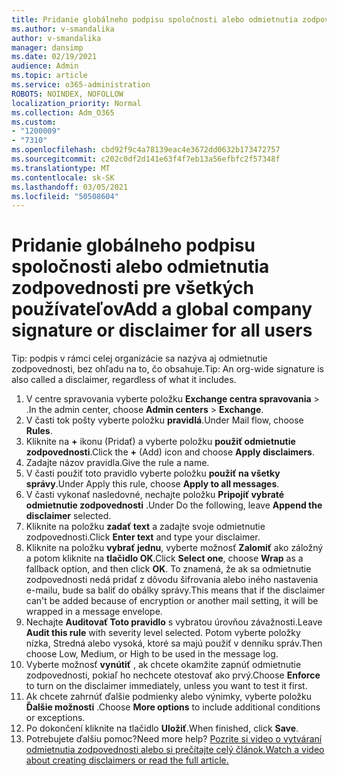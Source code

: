 ```yaml
---
title: Pridanie globálneho podpisu spoločnosti alebo odmietnutia zodpovednosti pre všetkých používateľov
ms.author: v-smandalika
author: v-smandalika
manager: dansimp
ms.date: 02/19/2021
audience: Admin
ms.topic: article
ms.service: o365-administration
ROBOTS: NOINDEX, NOFOLLOW
localization_priority: Normal
ms.collection: Adm_O365
ms.custom:
- "1200009"
- "7310"
ms.openlocfilehash: cbd92f9c4a78139eac4e3672dd0632b173472757
ms.sourcegitcommit: c202c0df2d141e63f4f7eb13a56efbfc2f57348f
ms.translationtype: MT
ms.contentlocale: sk-SK
ms.lasthandoff: 03/05/2021
ms.locfileid: "50508604"
---
```

# <a name="add-a-global-company-signature-or-disclaimer-for-all-users"></a><span data-ttu-id="d87e0-102">Pridanie globálneho podpisu spoločnosti alebo odmietnutia zodpovednosti pre všetkých používateľov</span><span class="sxs-lookup"><span data-stu-id="d87e0-102">Add a global company signature or disclaimer for all users</span></span>

<span data-ttu-id="d87e0-103">Tip: podpis v rámci celej organizácie sa nazýva aj odmietnutie zodpovednosti, bez ohľadu na to, čo obsahuje.</span><span class="sxs-lookup"><span data-stu-id="d87e0-103">Tip: An org-wide signature is also called a disclaimer, regardless of what it includes.</span></span>

1. <span data-ttu-id="d87e0-104">V centre spravovania vyberte položku **Exchange centra spravovania**  >  .</span><span class="sxs-lookup"><span data-stu-id="d87e0-104">In the admin center, choose **Admin centers** > **Exchange**.</span></span>
2. <span data-ttu-id="d87e0-105">V časti tok pošty vyberte položku **pravidlá**.</span><span class="sxs-lookup"><span data-stu-id="d87e0-105">Under Mail flow, choose **Rules**.</span></span>
3. <span data-ttu-id="d87e0-106">Kliknite na **+** ikonu (Pridať) a vyberte položku **použiť odmietnutie zodpovednosti**.</span><span class="sxs-lookup"><span data-stu-id="d87e0-106">Click the **+** (Add) icon and choose **Apply disclaimers**.</span></span>
4. <span data-ttu-id="d87e0-107">Zadajte názov pravidla.</span><span class="sxs-lookup"><span data-stu-id="d87e0-107">Give the rule a name.</span></span>
5. <span data-ttu-id="d87e0-108">V časti použiť toto pravidlo vyberte položku **použiť na všetky správy**.</span><span class="sxs-lookup"><span data-stu-id="d87e0-108">Under Apply this rule, choose **Apply to all messages**.</span></span>
6. <span data-ttu-id="d87e0-109">V časti vykonať nasledovné, nechajte položku **Pripojiť vybraté odmietnutie zodpovednosti** .</span><span class="sxs-lookup"><span data-stu-id="d87e0-109">Under Do the following, leave **Append the disclaimer** selected.</span></span>
7. <span data-ttu-id="d87e0-110">Kliknite na položku **zadať text** a zadajte svoje odmietnutie zodpovednosti.</span><span class="sxs-lookup"><span data-stu-id="d87e0-110">Click **Enter text** and type your disclaimer.</span></span>
8. <span data-ttu-id="d87e0-111">Kliknite na položku **vybrať jednu**, vyberte možnosť **Zalomiť** ako záložný a potom kliknite na **tlačidlo OK**.</span><span class="sxs-lookup"><span data-stu-id="d87e0-111">Click **Select one**, choose **Wrap** as a fallback option, and then click **OK**.</span></span> <span data-ttu-id="d87e0-112">To znamená, že ak sa odmietnutie zodpovednosti nedá pridať z dôvodu šifrovania alebo iného nastavenia e-mailu, bude sa baliť do obálky správy.</span><span class="sxs-lookup"><span data-stu-id="d87e0-112">This means that if the disclaimer can't be added because of encryption or another mail setting, it will be wrapped in a message envelope.</span></span>
9. <span data-ttu-id="d87e0-113">Nechajte **Auditovať Toto pravidlo** s vybratou úrovňou závažnosti.</span><span class="sxs-lookup"><span data-stu-id="d87e0-113">Leave **Audit this rule** with severity level selected.</span></span> <span data-ttu-id="d87e0-114">Potom vyberte položky nízka, Stredná alebo vysoká, ktoré sa majú použiť v denníku správ.</span><span class="sxs-lookup"><span data-stu-id="d87e0-114">Then choose Low, Medium, or High to be used in the message log.</span></span>
10. <span data-ttu-id="d87e0-115">Vyberte možnosť **vynútiť** , ak chcete okamžite zapnúť odmietnutie zodpovednosti, pokiaľ ho nechcete otestovať ako prvý.</span><span class="sxs-lookup"><span data-stu-id="d87e0-115">Choose **Enforce** to turn on the disclaimer immediately, unless you want to test it first.</span></span>
11. <span data-ttu-id="d87e0-116">Ak chcete zahrnúť ďalšie podmienky alebo výnimky, vyberte položku **Ďalšie možnosti** .</span><span class="sxs-lookup"><span data-stu-id="d87e0-116">Choose **More options** to include additional conditions or exceptions.</span></span>
12. <span data-ttu-id="d87e0-117">Po dokončení kliknite na tlačidlo **Uložiť**.</span><span class="sxs-lookup"><span data-stu-id="d87e0-117">When finished, click **Save**.</span></span>
13. <span data-ttu-id="d87e0-118">Potrebujete ďalšiu pomoc?</span><span class="sxs-lookup"><span data-stu-id="d87e0-118">Need more help?</span></span> [<span data-ttu-id="d87e0-119">Pozrite si video o vytváraní odmietnutia zodpovednosti alebo si prečítajte celý článok.</span><span class="sxs-lookup"><span data-stu-id="d87e0-119">Watch a video about creating disclaimers or read the full article.</span></span>](https://support.office.com/article/2d75860f-c527-4352-a7f6-73eba54c0c72?wt.mc_id=Chat_GlobalSignature)